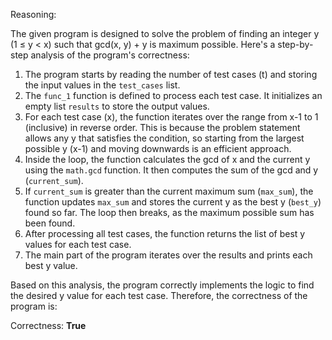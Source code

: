 Reasoning:

The given program is designed to solve the problem of finding an integer y (1 ≤ y < x) such that gcd(x, y) + y is maximum possible. Here's a step-by-step analysis of the program's correctness:

1.  The program starts by reading the number of test cases (t) and storing the input values in the `test_cases` list.
2.  The `func_1` function is defined to process each test case. It initializes an empty list `results` to store the output values.
3.  For each test case (x), the function iterates over the range from x-1 to 1 (inclusive) in reverse order. This is because the problem statement allows any y that satisfies the condition, so starting from the largest possible y (x-1) and moving downwards is an efficient approach.
4.  Inside the loop, the function calculates the gcd of x and the current y using the `math.gcd` function. It then computes the sum of the gcd and y (`current_sum`).
5.  If `current_sum` is greater than the current maximum sum (`max_sum`), the function updates `max_sum` and stores the current y as the best y (`best_y`) found so far. The loop then breaks, as the maximum possible sum has been found.
6.  After processing all test cases, the function returns the list of best y values for each test case.
7.  The main part of the program iterates over the results and prints each best y value.

Based on this analysis, the program correctly implements the logic to find the desired y value for each test case. Therefore, the correctness of the program is:

Correctness: **True**